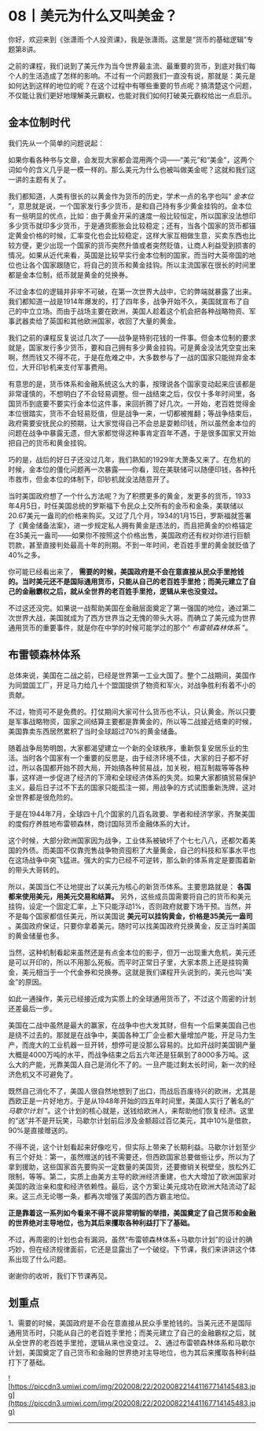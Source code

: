 # 08丨美元为什么又叫美金？

你好，欢迎来到《张潇雨·个人投资课》，我是张潇雨。这里是“货币的基础逻辑”专题第8讲。

之前的课程，我们说到了美元作为当今世界最主流、最重要的货币，到底对我们每个人的生活造成了怎样的影响。不过有一个问题我们一直没有说，那就是：美元是如何达到这样的地位的呢？在这个过程中有哪些重要的节点呢？搞清楚这个问题，不仅能让我们更好地理解美元霸权，也能对我们如何打破美元霸权给出一点启示。

## 金本位制时代

我们先从一个简单的问题说起：

如果你看各种书与文章，会发现大家都会混用两个词——“美元”和“美金”，这两个词如今的含义几乎是一模一样的。那么美元为什么也被叫做美金呢？这就和我们这一讲的主题有关了。

我们都知道，人类有很长的以黄金作为货币的历史，学术一点的名字也叫“ *金本位* ”，意思就是说，一个国家发行多少货币，是和自己持有多少黄金挂钩的。金本位有一些明显的优点，比如：由于黄金开采的速度一般比较恒定，所以国家没法想印多少货币就印多少货币，于是通货膨胀会比较稳定；还有，当各个国家的货币都锚定黄金价格的时候，汇率变化也会比较稳定，这样大家互相做生意，买卖东西也比较方便，更少出现一个国家的货币突然升值或者突然贬值，让商人利益受到损害的情况。如果从近代来看，英国是比较早实行金本位制的国家，而当时大英帝国的地位也让各个国家跟随它，将自己的货币和黄金挂钩。所以主流国家在很长的时间里都是金本位制，纸币就是黄金的兑换券。

不过金本位的逻辑并非牢不可破，在第一次世界大战中，它的弊端就暴露了出来。我们都知道一战是1914年爆发的，打了四年多，战争开始不久，美国就宣布了自己的中立立场。而由于战场主要在欧洲，美国人趁着这个机会把各种战略物资、军事武器卖给了英国和其他欧洲国家，收回了大量的黄金。

我们之前的课程反复说过几次了——战争是特别花钱的一件事。但金本位制的要求就是，国家发行多少货币，要和自己拥有多少黄金挂钩。可是黄金没法凭空变出来啊，然而钱又不得不花，于是在危难之中，大多数参与了一战的国家只能抛弃金本位，大开印钞机来支付军事费用。

有意思的是，货币体系和金融系统这么大的事，按理说各个国家变动起来应该都是非常谨慎的，不想明白了不会轻易调整。但一战结束之后，仅仅十多年时间里，各国货币到底要不要实行金本位这件事，来回折腾了好几次。一开始，老百姓觉得金本位很踏实，货币不会轻易贬值，但是战争一来，一切都被推翻；等战争结束后，政府需要安抚民众的预期，让大家觉得自己不会总是耍赖印钱，所以虽然金本位的问题在战争中暴露无遗，但大家都觉得这种事肯定百年不遇，于是很多国家又开始把自己的货币和黄金挂钩。

巧的是，战后的好日子还没过几年，我们熟知的1929年大萧条又来了。在危机的时候，金本位的僵化问题再一次暴露——你看，现在美联储可以随便印钱，各种托市救市，但金本位的体制下，印钞机就没法随意开了。

当时美国政府想了一个什么方法呢？为了积攒更多的黄金，发更多的货币，1933年4月5日，时任美国总统的罗斯福下令民众上交所有的金币和金条，美联储以20.67美元一盎司的价格来购买。又过了几个月，1934的1月15日，罗斯福就签署了《黄金储备法案》，进一步规定私人拥有黄金是违法的，而且把黄金的价格锚定在35美元一盎司——如果你不按照这个价格出售，美国政府还有权对你进行巨额罚款，甚至直接判处最高十年的刑期。不到一年时间，老百姓手里的黄金就贬值了40%之多。

你可能已经看出来了， **需要的时候，美国政府是不会在意直接从民众手里抢钱的。当时美元还不是国际通用货币，只能从自己的老百姓手里抢；而美元建立了自己的金融霸权之后，就从全世界的老百姓手里抢，逻辑从来也没变过。**

不过这还没完。如果说一战帮助美国在金融层面奠定了第一强国的地位，通过第二次世界大战，美国就成为了西方世界当之无愧的带头大哥。而确立了美元成为世界通用货币的重要事件，就是你在中学的时候可能学过的那个“ *布雷顿森林体系* ”。

## 布雷顿森林体系

总体来说，美国在二战之前，已经是世界第一工业大国了。整个二战期间，美国作为同盟国工厂，开足马力给几十个盟国提供了物资和军火，对战争胜利有着不小的贡献。

不过，物资可不是免费的。打仗期间大家可什么货币也不认，只认黄金。所以只要是军事战略物资，国家之间结算主要都是靠黄金的，所以等二战接近结束的时候，美国靠卖东西居然累积了当时全球超过70%的黄金储备。

随着战争局势明朗，大家都渴望建立一个新的全球秩序，重新恢复安居乐业的生活。当时各个国家有一个重要的反思是，由于经济环境不佳，大家的日子都不好过，所以各国都开始不顾大局，开始搞各种贸易战，加关税，相互制裁等等各种事，这样进一步促进了经济的下滑和全球经济体系的失灵。如果大家都搞贸易保护主义，最后日子过不下去的国家只能孤注一掷，用战争的方式试图重新洗牌，这对全世界都是很危险的。

于是在1944年7月，全球四十几个国家的几百名政要、学者和经济学家，齐聚美国的度假疗养胜地布雷顿森林，商讨国际货币金融体系的大计。

这个时候，大部分欧洲国家因为战争，工业体系被破坏了个七七八八，还都欠着美国的外债。而美国不仅靠兜售战争物资囤积了大量黄金，自己的科技和军事水平也在这场战争中突飞猛进。强大的实力已经不可逆转，那么新的体系肯定是要围着新的带头大哥转的。

所以，美国当仁不让地提出了以美元为核心的新货币体系。主要思路就是： **各国都来使用美元，用美元交易和结算。** 另外，这些成员国需要将自己的货币和美元挂钩，设定一个固定汇率，上下只能浮动1%，否则政府就要下场干预。当然，并不是每个国家都信任美元，所以美国说 **美元可以挂钩黄金，价格是35美元一盎司** 。美国政府保证，只要你拿着美元，随时可以找美国政府兑换黄金，反正当时美国的黄金储量也多。

当然，这种机制看起来虽然还是有点金本位的影子，但万一出现重大危机，美元还是可以开印的，所以不用那么死板。而平时正常日子里，大家本质上还是挂钩黄金，美元相当于一个代金券和兑换券。这就是我们课程开头说到的，美元也叫“美金”的原因。

如此一通操作，美元已经接近成为实质上的全球通用货币了，不过这个周密的计划还差最后一步。

美国在二战中虽然是最大的赢家，在战争中也大发其财，但有一个后果美国自己也是绕不过去的。那就是在战争中，美国各种工厂企业都大量增加产能，开足马力生产，而庞大的工业机器一旦开转，想停可是没那么容易的。比如开战时美国钢产量大概是4000万吨的水平，而战争结束之后五六年还是狂飙到了8000多万吨。这么大的产能，光靠美国人自己是消化不了的。一旦产能过剩太长时间，新一次的经济危机又不可避免了。

既然自己消化不了，美国人很自然地想到了出口，而战后百废待兴的欧洲，尤其是西欧正是一片好地方。于是从1948年开始的四五年时间里，美国人实行了著名的“ *马歇尔计划* ”。这个计划的核心就是，送钱给欧洲人，来帮助他们恢复经济。这里的“送”并不是开玩笑，马歇尔计划前后涉及金额超过百亿美元，其中10%是借款，90%是直接赠送的。

不得不说，这个计划看起来好像吃亏，但实际上带来了长期利益。马歇尔计划至少有三个好处：第一，虽然赠送的钱不需要还，但西欧国家总要做些让步。所以为了拿到援助，这些国家首先要购买一定数量的美国货，还要撤销关税壁垒，放松外汇限制，等等。第二，实质上由美方主导的欧洲经济重建，也大大增加了欧洲国家对美国的政治亲和度和经济依赖性。最后，这个方案让美元成功在欧洲大陆流动了起来。这三点无论哪一条，都再次增强了美国的西方霸主地位。

 **正是靠着这一系列如今看来不得不说非常明智的举措，美国奠定了自己货币和金融的世界绝对主导地位，也为其后来攫取各种利益打下了基础。**

不过，再周密的计划也会有漏洞，虽然“布雷顿森林体系+马歇尔计划”的设计的确巧妙，但在经济规律面前，它还是显露出了一个破绽。下节课，我们来讲讲这个体系出现了什么问题。

谢谢你的收听，我们下节课再见。

## 划重点

1、需要的时候，美国政府是不会在意直接从民众手里抢钱的。当美元还不是国际通用货币时，只能从自己的老百姓手里抢；而美元建立了自己的金融霸权之后，就从全世界的老百姓手里抢，逻辑从来也没变过。
2、通过布雷顿森林体系和马歇尔计划，美国奠定了自己货币和金融的世界绝对主导地位，也为其后来攫取各种利益打下了基础。

![https://piccdn3.umiwi.com/img/202008/22/202008221441167714145483.jpg](https://piccdn3.umiwi.com/img/202008/22/202008221441167714145483.jpg)

---
